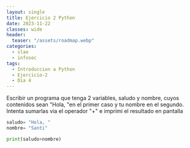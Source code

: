 ```yaml
---
layout: single
title: Ejercicio 2 Python
date: 2023-11-22
classes: wide
header:
  teaser: "/assets/roadmap.webp"
categories:
  - slae
  - infosec
tags:
  - Introduccion a Python
  - Ejercicio-2
  - Dia 4
---
```




Escribir un programa que tenga 2 variables, saludo y nombre, cuyos contenidos sean "Hola, "en el primer caso y tu nombre en el segundo.
Intenta sumarlas via el operador "+" e imprimi el resultado en pantalla

```python
saludo= "Hola, "
nombre= "Santi"

print(saludo+nombre)
```
